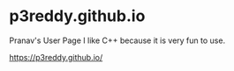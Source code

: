 # p3reddy.github.io
Pranav's User Page
I like C++ because it is very fun to use.

https://p3reddy.github.io/
